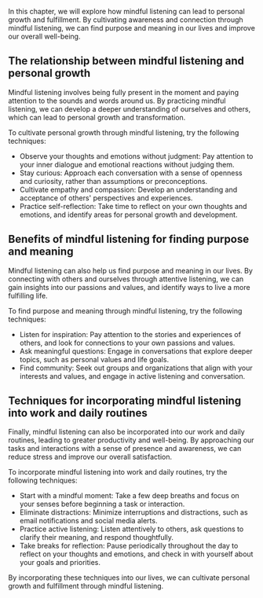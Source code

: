 
In this chapter, we will explore how mindful listening can lead to personal growth and fulfillment. By cultivating awareness and connection through mindful listening, we can find purpose and meaning in our lives and improve our overall well-being.

The relationship between mindful listening and personal growth
--------------------------------------------------------------

Mindful listening involves being fully present in the moment and paying attention to the sounds and words around us. By practicing mindful listening, we can develop a deeper understanding of ourselves and others, which can lead to personal growth and transformation.

To cultivate personal growth through mindful listening, try the following techniques:

* Observe your thoughts and emotions without judgment: Pay attention to your inner dialogue and emotional reactions without judging them.
* Stay curious: Approach each conversation with a sense of openness and curiosity, rather than assumptions or preconceptions.
* Cultivate empathy and compassion: Develop an understanding and acceptance of others' perspectives and experiences.
* Practice self-reflection: Take time to reflect on your own thoughts and emotions, and identify areas for personal growth and development.

Benefits of mindful listening for finding purpose and meaning
-------------------------------------------------------------

Mindful listening can also help us find purpose and meaning in our lives. By connecting with others and ourselves through attentive listening, we can gain insights into our passions and values, and identify ways to live a more fulfilling life.

To find purpose and meaning through mindful listening, try the following techniques:

* Listen for inspiration: Pay attention to the stories and experiences of others, and look for connections to your own passions and values.
* Ask meaningful questions: Engage in conversations that explore deeper topics, such as personal values and life goals.
* Find community: Seek out groups and organizations that align with your interests and values, and engage in active listening and conversation.

Techniques for incorporating mindful listening into work and daily routines
---------------------------------------------------------------------------

Finally, mindful listening can also be incorporated into our work and daily routines, leading to greater productivity and well-being. By approaching our tasks and interactions with a sense of presence and awareness, we can reduce stress and improve our overall satisfaction.

To incorporate mindful listening into work and daily routines, try the following techniques:

* Start with a mindful moment: Take a few deep breaths and focus on your senses before beginning a task or interaction.
* Eliminate distractions: Minimize interruptions and distractions, such as email notifications and social media alerts.
* Practice active listening: Listen attentively to others, ask questions to clarify their meaning, and respond thoughtfully.
* Take breaks for reflection: Pause periodically throughout the day to reflect on your thoughts and emotions, and check in with yourself about your goals and priorities.

By incorporating these techniques into our lives, we can cultivate personal growth and fulfillment through mindful listening.
